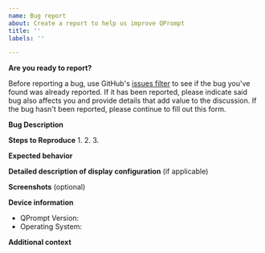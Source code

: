 ```yaml
---
name: Bug report
about: Create a report to help us improve QPrompt
title: ''
labels: ''

---
```


**Are you ready to report?**

Before reporting a bug, use GitHub's [issues filter](https://github.com/Cuperino/QPrompt/issues) to see if the bug you've found was already reported. If it has been reported, please indicate said bug also affects you and provide details that add value to the discussion. If the bug hasn't been reported, please continue to fill out this form.

**Bug Description**


**Steps to Reproduce**
1.
2.
3.

**Expected behavior**


**Detailed description of display configuration** (if applicable)


**Screenshots** (optional)


**Device information**
 - QPrompt Version:
 - Operating System:

**Additional context**

